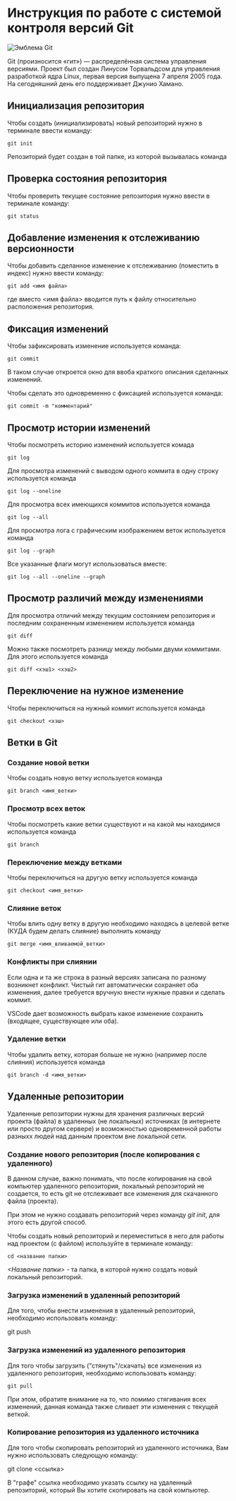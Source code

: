 # **Инструкция по работе с системой контроля версий Git**

![Эмблема Git](git.jpg)

Git (произносится «гит») — распределённая система управления версиями. Проект был создан Линусом Торвальдсом для управления разработкой ядра Linux, первая версия выпущена 7 апреля 2005 года. На сегодняшний день его поддерживает Джунио Хамано.

## Инициализация репозитория

Чтобы создать (инициализировать) новый репозиторий нужно в терминале ввести команду:

    git init

Репозиторий будет создан в той папке, из которой вызывалась команда

## Проверка состояния репозитория

Чтобы проверить текущее состояние репозитория нужно ввести в терминале команду:

    git status

## Добавление изменения к отслеживанию версионности

Чтобы добавить сделанное изменение к отслеживанию (поместить в индекс) нужно ввести команду:

    git add <имя файла>

где вместо <имя файла> вводится путь к файлу относительно расположения репозитория.

## Фиксация изменений

Чтобы зафиксировать изменение используется команда:

    git commit

В таком случае откроется окно для ввоба краткого описания сделанных изменений.

Чтобы сделать это одновременно с фиксацией используется команда:

    git commit -m "комментарий"

## Просмотр истории изменений

Чтобы посмотреть историю изменений используется комада

    git log

Для просмотра изменений с выводом одного коммита в одну строку используется команда

    git log --oneline

Для просмотра всех имеющихся коммитов используется команда

    git log --all

Для просмотра лога с графическим изображением веток используется команда

    git log --graph

Все указанные флаги могут использоваться вместе:

    git log --all --oneline --graph

## Просмотр различий между изменениями

Для просмотра отличий между текущим состоянием репозитория и последним сохраненным изменением используется команда

    git diff

Можно также посмотреть разницу между любыми двуми коммитами. Для этого используется команда

    git diff <хэш1> <хэш2>

## Переключение на нужное изменение

Чтобы переключиться на нужный коммит используется команда

    git checkout <хэш>

## Ветки в Git

### Создание новой ветки

Чтобы создать новую ветку используется команда

    git branch <имя_ветки>

### Просмотр всех веток

Чтобы посмотреть какие ветки существуют и на какой мы находимся используется команда

    git branch

### Переключение между ветками

Чтобы переключиться на другую ветку используется команда

    git checkout <имя_ветки>

### Слияние веток

Чтобы влить одну ветку в другую необходимо находясь в целевой ветке (КУДА будем делать слияние) выполнить команду

    git merge <имя_вливаемой_ветки>

### Конфликты при слиянии

Если одна и та же строка в разный версиях записана по разному возникнет конфликт.
Чистый гит автоматически сохраняет оба изменения, далее требуется вручную внести нужные правки и сделать коммит.

VSСode дает возможность выбрать какое изменение сохранить (входящее, существующее или оба).

### Удаление ветки

Чтобы удалить ветку, которая больше не нужно (например после слияния) используется команда

    git branch -d <имя_ветки>

## Удаленные репозитории 

Удаленные репозитории нужны для хранения различных версий проекта (файла) в удаленных (не локальных) источниках (в интернете или просто другом сервере) и возможностью одновременной работы разныхх людей над данным проектом вне локальной сети.

### Создание нового репозитория (после копирования с удаленного)

В данном случае, важно понимать, что после копирования на свой компьютер удаленного репозитория, локальный репозиторий не создается, то есть git не отслеживает все изменения для скачанного файла (проекта).

При этом не нужно создавать репозиторий через команду *git init*, для этого есть другой способ.

Чтобы создать новый репозиторий и переместиться в него для работы над проектом (с файлом) используйте в терминале команду:

    cd <название папки>

*<Название папки>* - та папка, в которой нужно создать новый локальный репозиторий.

### Загрузка изменений в удаленный репозиторий

Для того, чтобы внести изменения в удаленный репозиторий, необходимо использовать команду:

git push

### Загрузка изменений из удаленного репозитория

Для того чтобы загрузить ("стянуть"/скачать) все изменения из удаленного репозитория, необходимо использовать команду:

    git pull

При этом, обратите внимание на то, что помимо стягивания всех изменений, данная команда также сливает эти изменения с текущей веткой.

### Копирование репозитория из удаленного источника

Для того чтобы скопировать репозиторий из удаленного источника, Вам нужно использовать следующую команду:

git clone <ссылка>

В "графе" ссылка необходимо указать ссылку на удаленный репозиторий, который Вы хотите скопировать на свой компьютер.